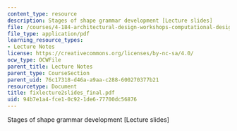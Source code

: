 ```yaml
---
content_type: resource
description: Stages of shape grammar development [Lecture slides]
file: /courses/4-184-architectural-design-workshops-computational-design-for-housing-spring-2002/94b7e1a4fce10c921de677700dc56876_fixlecture2slides_final.pdf
file_type: application/pdf
learning_resource_types:
- Lecture Notes
license: https://creativecommons.org/licenses/by-nc-sa/4.0/
ocw_type: OCWFile
parent_title: Lecture Notes
parent_type: CourseSection
parent_uid: 76c17318-d46a-a9aa-c288-600270377b21
resourcetype: Document
title: fixlecture2slides_final.pdf
uid: 94b7e1a4-fce1-0c92-1de6-77700dc56876
---
```

Stages of shape grammar development [Lecture slides]